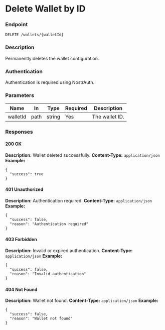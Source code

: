 # Delete Wallet by ID

### Endpoint

`DELETE /wallets/{walletId}`

### Description

Permanently deletes the wallet configuration.

### Authentication

Authentication is required using NostrAuth.

### Parameters

| Name     | In   | Type   | Required | Description    |
| -------- | ---- | ------ | -------- | -------------- |
| walletId | path | string | Yes      | The wallet ID. |

### Responses

#### 200 OK

**Description:** Wallet deleted successfully.
**Content-Type:** `application/json`
**Example:**

```jsonc
{
  "success": true
}
```

#### 401 Unauthorized

**Description:** Authentication required.
**Content-Type:** `application/json`
**Example:**

```jsonc
{
  "success": false,
  "reason": "Authentication required"
}
```

#### 403 Forbidden

**Description:** Invalid or expired authentication.
**Content-Type:** `application/json`
**Example:**

```jsonc
{
  "success": false,
  "reason": "Invalid authentication"
}
```

#### 404 Not Found

**Description:** Wallet not found.
**Content-Type:** `application/json`
**Example:**

```jsonc
{
  "success": false,
  "reason": "Wallet not found"
}
```
